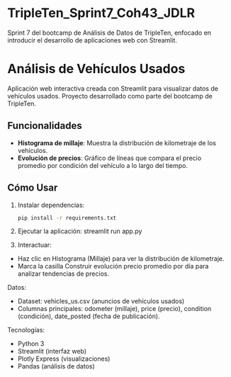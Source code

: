 # TripleTen_Sprint7_Coh43_JDLR
Sprint 7 del bootcamp de Análisis de Datos de TripleTen, enfocado en introducir el desarrollo de aplicaciones web con Streamlit.

# Análisis de Vehículos Usados

Aplicación web interactiva creada con Streamlit para visualizar datos de vehículos usados. Proyecto desarrollado como parte del bootcamp de TripleTen.

## Funcionalidades

- **Histograma de millaje**: Muestra la distribución de kilometraje de los vehículos.
- **Evolución de precios**: Gráfico de líneas que compara el precio promedio por condición del vehículo a lo largo del tiempo.

## Cómo Usar

1. Instalar dependencias:
   ```bash
   pip install -r requirements.txt

2. Ejecutar la aplicación:
   streamlit run app.py

3. Interactuar:

- Haz clic en Histograma (Millaje) para ver la distribución de kilometraje.
- Marca la casilla Construir evolución precio promedio por día para analizar tendencias de precios.

Datos:
- Dataset: vehicles_us.csv (anuncios de vehículos usados)
- Columnas principales: odometer (millaje), price (precio), condition (condición), date_posted (fecha de publicación).

Tecnologías:

- Python 3
- Streamlit (interfaz web)
- Plotly Express (visualizaciones)
- Pandas (análisis de datos)
